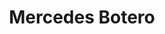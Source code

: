 ---
order: 10
category: residents
layout: post
title: Mercedes Botero  
profession: hat designer
website: http://www.mercedesbotero.com/
---